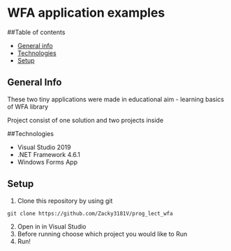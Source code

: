 # WFA application examples

##Table of contents
* [General info](#general-info)
* [Technologies](#technologies)
* [Setup](#setup)

## General Info
These two tiny applications were made in educational aim - learning basics of WFA library

Project consist of one solution and two projects inside

##Technologies
* Visual Studio 2019
* .NET Framework 4.6.1
* Windows Forms App

## Setup
1. Clone this repository by using git
```
git clone https://github.com/Zacky3181V/prog_lect_wfa
```
2. Open in in Visual Studio
3. Before running choose which project you would like to Run
4. Run! 

